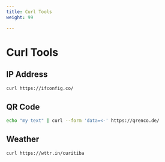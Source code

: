 ```yaml
---
title: Curl Tools
weight: 99

---
```


# Curl Tools

## IP Address

```bash
curl https://ifconfig.co/
```

## QR Code

```bash
echo "my text" | curl --form 'data=<-' https://qrenco.de/
```

## Weather

```bash
curl https://wttr.in/curitiba
```
